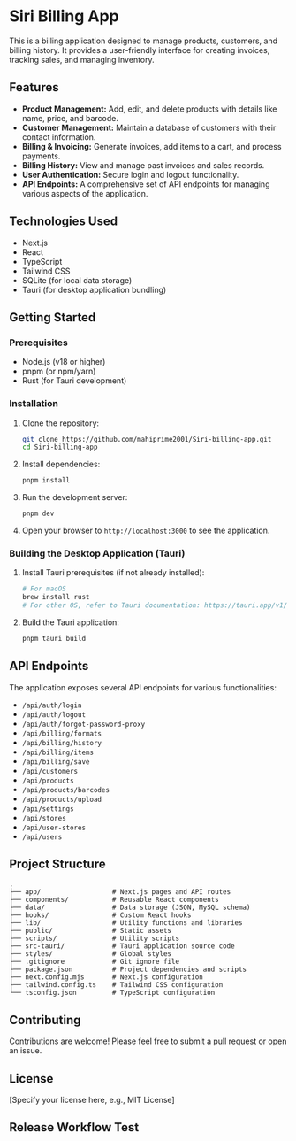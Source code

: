 # Siri Billing App

This is a billing application designed to manage products, customers, and billing history. It provides a user-friendly interface for creating invoices, tracking sales, and managing inventory.

## Features

- **Product Management:** Add, edit, and delete products with details like name, price, and barcode.
- **Customer Management:** Maintain a database of customers with their contact information.
- **Billing & Invoicing:** Generate invoices, add items to a cart, and process payments.
- **Billing History:** View and manage past invoices and sales records.
- **User Authentication:** Secure login and logout functionality.
- **API Endpoints:** A comprehensive set of API endpoints for managing various aspects of the application.

## Technologies Used

- Next.js
- React
- TypeScript
- Tailwind CSS
- SQLite (for local data storage)
- Tauri (for desktop application bundling)

## Getting Started

### Prerequisites

- Node.js (v18 or higher)
- pnpm (or npm/yarn)
- Rust (for Tauri development)

### Installation

1. Clone the repository:
   ```bash
   git clone https://github.com/mahiprime2001/Siri-billing-app.git
   cd Siri-billing-app
   ```

2. Install dependencies:
   ```bash
   pnpm install
   ```

3. Run the development server:
   ```bash
   pnpm dev
   ```

4. Open your browser to `http://localhost:3000` to see the application.

### Building the Desktop Application (Tauri)

1. Install Tauri prerequisites (if not already installed):
   ```bash
   # For macOS
   brew install rust
   # For other OS, refer to Tauri documentation: https://tauri.app/v1/guides/getting-started/prerequisites/
   ```

2. Build the Tauri application:
   ```bash
   pnpm tauri build
   ```

## API Endpoints

The application exposes several API endpoints for various functionalities:

- `/api/auth/login`
- `/api/auth/logout`
- `/api/auth/forgot-password-proxy`
- `/api/billing/formats`
- `/api/billing/history`
- `/api/billing/items`
- `/api/billing/save`
- `/api/customers`
- `/api/products`
- `/api/products/barcodes`
- `/api/products/upload`
- `/api/settings`
- `/api/stores`
- `/api/user-stores`
- `/api/users`

## Project Structure

```
.
├── app/                  # Next.js pages and API routes
├── components/           # Reusable React components
├── data/                 # Data storage (JSON, MySQL schema)
├── hooks/                # Custom React hooks
├── lib/                  # Utility functions and libraries
├── public/               # Static assets
├── scripts/              # Utility scripts
├── src-tauri/            # Tauri application source code
├── styles/               # Global styles
├── .gitignore            # Git ignore file
├── package.json          # Project dependencies and scripts
├── next.config.mjs       # Next.js configuration
├── tailwind.config.ts    # Tailwind CSS configuration
└── tsconfig.json         # TypeScript configuration
```

## Contributing

Contributions are welcome! Please feel free to submit a pull request or open an issue.

## License

[Specify your license here, e.g., MIT License]
## Release Workflow Test
